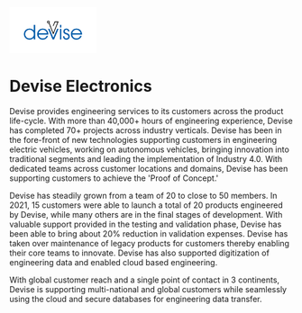 <img width=154 alt="Devise Electronics Pvt. Ltd." src="https://github.com/DeviseElectronics-Pvt-Ltd/.github/blob/main/profile/images/DE_LOGO.svg">

# Devise Electronics

Devise provides engineering services to its customers across the product life-cycle. With more than 40,000+ hours of engineering experience, Devise has completed 70+ projects across industry verticals. Devise has been in the fore-front of new technologies supporting customers in engineering electric vehicles, working on autonomous vehicles, bringing innovation into traditional segments and leading the implementation of Industry 4.0. With dedicated teams across customer locations and domains, Devise has been supporting customers to achieve the 'Proof of Concept.'

Devise has steadily grown from a team of 20 to close to 50 members. In 2021, 15 customers were able to launch a total of 20 products engineered by Devise, while many others are in the final stages of development. With valuable support provided in the testing and validation phase, Devise has been able to bring about 20% reduction in validation expenses. Devise has taken over maintenance of legacy products for customers thereby enabling their core teams to innovate. Devise has also supported digitization of engineering data and enabled cloud based engineering.

With global customer reach and a single point of contact in 3 continents, Devise is supporting multi-national and global customers while seamlessly using the cloud and secure databases for engineering data transfer.

